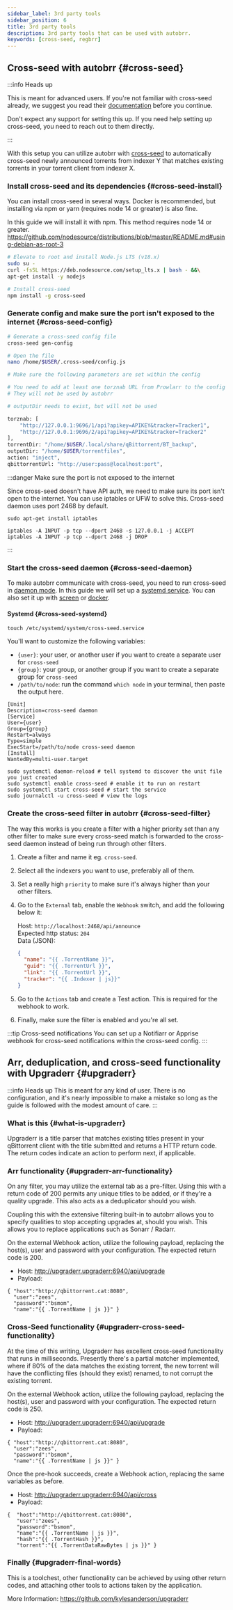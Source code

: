 ```yaml
---
sidebar_label: 3rd party tools
sidebar_position: 6
title: 3rd party tools
description: 3rd party tools that can be used with autobrr.
keywords: [cross-seed, regbrr]
---
```


## Cross-seed with autobrr {#cross-seed}

:::info Heads up

This is meant for advanced users. If you're not familiar with cross-seed already, we suggest you read their [documentation](https://cross-seed.org) before you continue.

Don't expect any support for setting this up. If you need help setting up cross-seed, you need to reach out to them directly.

:::

With this setup you can utilize autobrr with [cross-seed](https://github.com/cross-seed/cross-seed) to automatically cross-seed newly announced torrents from indexer Y that matches existing torrents in your torrent client from indexer X.

### Install cross-seed and its dependencies {#cross-seed-install}

You can install cross-seed in several ways. Docker is recommended, but installing via npm or yarn (requires node 14 or greater) is also fine.

In this guide we will install it with npm. This method requires node 14 or greater.
<https://github.com/nodesource/distributions/blob/master/README.md#using-debian-as-root-3>

```bash
# Elevate to root and install Node.js LTS (v18.x)
sudo su -
curl -fsSL https://deb.nodesource.com/setup_lts.x | bash - &&\
apt-get install -y nodejs

# Install cross-seed
npm install -g cross-seed
```

### Generate config and make sure the port isn't exposed to the internet {#cross-seed-config}

```bash
# Generate a cross-seed config file
cross-seed gen-config

# Open the file
nano /home/$USER/.cross-seed/config.js

# Make sure the following parameters are set within the config

# You need to add at least one torznab URL from Prowlarr to the config for it to be valid
# They will not be used by autobrr

# outputDir needs to exist, but will not be used

torznab: [
    "http://127.0.0.1:9696/1/api?apikey=APIKEY&tracker=Tracker1",
    "http://127.0.0.1:9696/2/api?apikey=APIKEY&tracker=Tracker2"
],
torrentDir: "/home/$USER/.local/share/qBittorrent/BT_backup",
outputDir: "/home/$USER/torrentfiles",
action: "inject",
qbittorrentUrl: "http://user:pass@localhost:port",
```

:::danger Make sure the port is not exposed to the internet

Since cross-seed doesn't have API auth, we need to make sure its port isn't open to the internet. You can use iptables or UFW to solve this. Cross-seed daemon uses port 2468 by default.

```text
sudo apt-get install iptables

iptables -A INPUT -p tcp --dport 2468 -s 127.0.0.1 -j ACCEPT
iptables -A INPUT -p tcp --dport 2468 -j DROP
```

:::

### Start the cross-seed daemon {#cross-seed-daemon}

To make autobrr communicate with cross-seed, you need to run cross-seed in [daemon mode](https://www.cross-seed.org/docs/basics/daemon).
In this guide we will set up a [systemd service](https://www.cross-seed.org/docs/basics/daemon#systemd-linux). You can also set it up with [screen](https://www.cross-seed.org/docs/basics/daemon#screen) or [docker](https://www.cross-seed.org/docs/basics/daemon#docker).

#### Systemd {#cross-seed-systemd}

```shell
touch /etc/systemd/system/cross-seed.service
```

You'll want to customize the following variables:

- `{user}`: your user, or another user if you want to create a separate user
  for `cross-seed`
- `{group}`: your group, or another group if you want to create a separate
  group for `cross-seed`
- `/path/to/node`: run the command `which node` in your terminal, then paste
  the output here.

```systemd title="/etc/systemd/system/cross-seed.service"
[Unit]
Description=cross-seed daemon
[Service]
User={user}
Group={group}
Restart=always
Type=simple
ExecStart=/path/to/node cross-seed daemon
[Install]
WantedBy=multi-user.target
```

```shell
sudo systemctl daemon-reload # tell systemd to discover the unit file you just created
sudo systemctl enable cross-seed # enable it to run on restart
sudo systemctl start cross-seed # start the service
sudo journalctl -u cross-seed # view the logs
```

### Create the cross-seed filter in autobrr {#cross-seed-filter}

The way this works is you create a filter with a higher priority set than any other filter to make sure every cross-seed match is forwarded to the cross-seed daemon instead of being run through other filters.

1. Create a filter and name it eg. `cross-seed`.
2. Select all the indexers you want to use, preferably all of them.
3. Set a really high `priority` to make sure it's always higher than your other filters.
4. Go to the `External` tab, enable the `Webhook` switch, and add the following below it:

   Host: `http://localhost:2468/api/announce`  
   Expected http status: `204`  
   Data (JSON):

   ```json
   {
     "name": "{{ .TorrentName }}",
     "guid": "{{ .TorrentUrl }}",
     "link": "{{ .TorrentUrl }}",
     "tracker": "{{ .Indexer | js}}"
   }
   ```

5. Go to the `Actions` tab and create a Test action. This is required for the webhook to work.
6. Finally, make sure the filter is enabled and you're all set.

:::tip Cross-seed notifications
You can set up a Notifiarr or Apprise webhook for cross-seed notifications within the cross-seed config.
:::

## Arr, deduplication, and cross-seed functionality with Upgraderr {#upgraderr}

:::info Heads up
This is meant for any kind of user. There is no configuration, and it's nearly impossible to make a mistake so long as the guide is followed with the modest amount of care.
:::

### What is this {#what-is-upgraderr}

Upgraderr is a title parser that matches existing titles present in your qBittorrent client with the title submitted and returns a HTTP return code. The return codes indicate an action to perform next, if applicable.

### Arr functionality {#upgraderr-arr-functionality}

On any filter, you may utilize the external tab as a pre-filter. Using this with a return code of 200 permits any unique titles to be added, or if they're a quality upgrade. This also acts as a deduplicator should you wish.

Coupling this with the extensive filtering built-in to autobrr allows you to specify qualities to stop accepting upgrades at, should you wish. This allows you to replace applications such as Sonarr / Radarr.

On the external Webhook action, utilize the following payload, replacing the host(s), user and password with your configuration. The expected return code is 200.
* Host: http://upgraderr.upgraderr:6940/api/upgrade
* Payload:
```
{ "host":"http://qbittorrent.cat:8080",
  "user":"zees",
  "password":"bsmom",
  "name":"{{ .TorrentName | js }}" }
```

### Cross-Seed functionality {#upgraderr-cross-seed-functionality}

At the time of this writing, Upgraderr has excellent cross-seed functionality that runs in milliseconds. Presently there's a partial matcher implemented, where if 80% of the data matches the existing torrent, the new torrent will have the conflicting files (should they exist) renamed, to not corrupt the existing torrent.

On the external Webhook action, utilize the following payload, replacing the host(s), user and password with your configuration. The expected return code is 250.
* Host: http://upgraderr.upgraderr:6940/api/upgrade
* Payload:
```
{ "host":"http://qbittorrent.cat:8080",
  "user":"zees",
  "password":"bsmom",
  "name":"{{ .TorrentName | js }}" }
```

Once the pre-hook succeeds, create a Webhook action, replacing the same variables as before.
* Host: http://upgraderr.upgraderr:6940/api/cross
* Payload:
```
{  "host":"http://qbittorrent.cat:8080",
   "user":"zees",
   "password":"bsmom",
   "name":"{{ .TorrentName | js }}",
   "hash":"{{ .TorrentHash }}",
   "torrent":"{{ .TorrentDataRawBytes | js }}" }
```

### Finally {#upgraderr-final-words}

This is a toolchest, other functionality can be achieved by using other return codes, and attaching other tools to actions taken by the application.

More Information: https://github.com/kylesanderson/upgraderr
